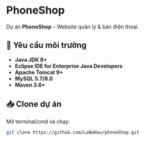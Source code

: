# PhoneShop

Dự án **PhoneShop** – Website quản lý & bán điện thoại.

## 🚀 Yêu cầu môi trường
- **Java JDK 8+**
- **Eclipse IDE for Enterprise Java Developers**
- **Apache Tomcat 9+**
- **MySQL 5.7/8.0**
- **Maven 3.6+**
  
## 📥 Clone dự án
Mở terminal/cmd và chạy:
```bash
git clone https://github.com/LaNaHau/phoneShop.git
